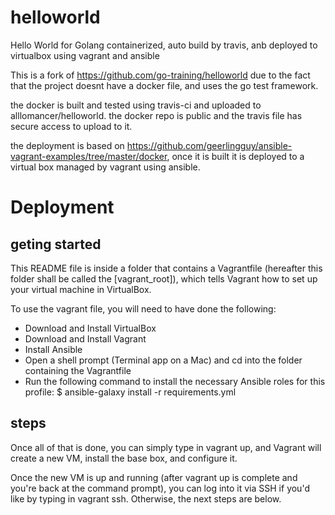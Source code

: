 # helloworld
Hello World for Golang containerized, auto build by travis, anb deployed to virtualbox using vagrant 
and ansible

This is a fork of https://github.com/go-training/helloworld due to the fact that the project doesnt
have a docker file, and uses the go test framework.

the docker is built and tested using travis-ci and uploaded to alllomancer/helloworld.
the docker repo is public and the travis file has secure access to upload to it.

the deployment is based on https://github.com/geerlingguy/ansible-vagrant-examples/tree/master/docker, 
once it is built it is deployed to a virtual box managed by vagrant using ansible.

# Deployment
## geting started
  This README file is inside a folder that contains a Vagrantfile (hereafter this folder shall be called the [vagrant_root]), which tells Vagrant how to set up your virtual machine in VirtualBox.
  
  To use the vagrant file, you will need to have done the following:
  
  * Download and Install VirtualBox
  * Download and Install Vagrant
  * Install Ansible
  * Open a shell prompt (Terminal app on a Mac) and cd into the folder containing the Vagrantfile
  * Run the following command to install the necessary Ansible roles for this profile: $ ansible-galaxy install -r requirements.yml

## steps  
  Once all of that is done, you can simply type in vagrant up, and Vagrant will create a new VM, install the base box, and configure it.
  
  Once the new VM is up and running (after vagrant up is complete and you're back at the command prompt), you can log into it via SSH if you'd like by typing in vagrant ssh. Otherwise, the next steps are below.


